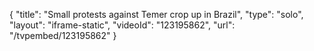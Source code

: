 {
    "title": "Small protests against Temer crop up in Brazil",
    "type": "solo",
    "layout": "iframe-static",
    "videoId": "123195862",
    "url": "\/tvpembed\/123195862"
}